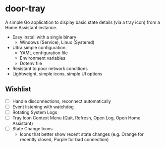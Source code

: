 # door-tray

A simple Go application to display basic state details (via a tray icon) from a Home Assistant instance.

- Easy install with a single binary
  - Windows (Service), Linux (Systemd)
- Ultra simple configuration
  - YAML configuration file
  - Environment variables
  - Dotenv file
- Resistant to poor network conditions
- Lightweight, simple icons, simple UI options

## Wishlist

- [ ] Handle disconnections, reconnect automatically
- [ ] Event listening with watchdog
- [ ] Rotating System Logs
- [ ] Tray Icon Context Menu (Quit, Refresh, Open Log, Open Home Assistant)
- [ ] State Change Icons
  - Icons that better show recent state changes (e.g. Orange for recently closed, Purple for bad connection)